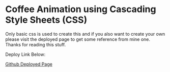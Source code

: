 <h1>Coffee Animation using Cascading Style Sheets (CSS)</h1>

<p>Only basic css is used to create this and if you also want to create your own please visit the deployed page to get some reference from mine one. Thanks for reading this stuff.</p>

<p>Deploy Link Below: </p>
<a href="https://hyperdgx.github.io/Coffee-Animation/">Github Deployed Page</a>

